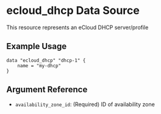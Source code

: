 # ecloud_dhcp Data Source

This resource represents an eCloud DHCP server/profile

## Example Usage

```hcl
data "ecloud_dhcp" "dhcp-1" {
    name = "my-dhcp"
}
```

## Argument Reference

- `availability_zone_id`: (Required) ID of availability zone